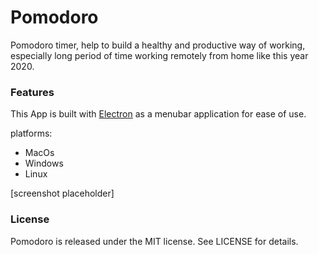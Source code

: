 # Pomodoro

Pomodoro timer, help to build a healthy and productive way of working, especially long period of time working remotely from home like this year 2020.

### Features

This App is built with [Electron](https://www.electronjs.org/) as a menubar application for ease of use.

platforms:

- MacOs
- Windows
- Linux

[screenshot placeholder]

### License

Pomodoro is released under the MIT license. See LICENSE for details.
